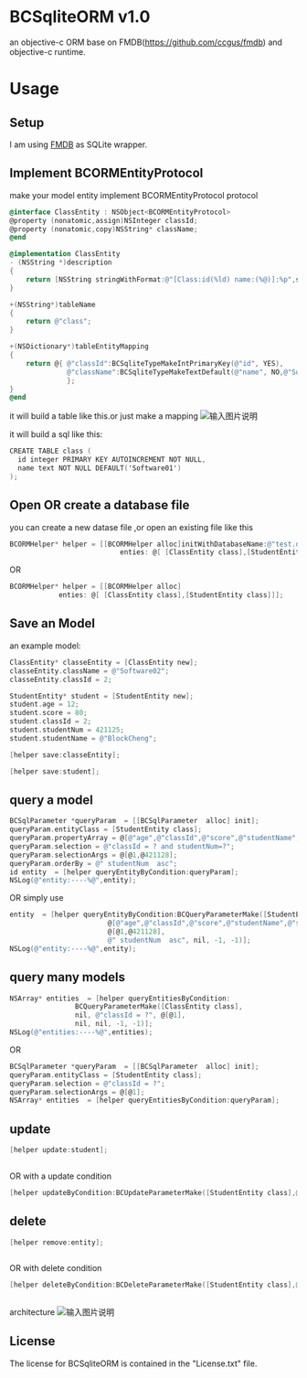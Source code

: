 # BCSqliteORM v1.0
an objective-c ORM   base on FMDB(https://github.com/ccgus/fmdb) and objective-c runtime.


Usage
====

Setup
----
I am using [FMDB](https://github.com/ccgus/fmdb) as SQLite wrapper.

Implement BCORMEntityProtocol
------------------------------

make your model entity implement BCORMEntityProtocol protocol


``` objectivec
@interface ClassEntity : NSObject<BCORMEntityProtocol>
@property (nonatomic,assign)NSInteger classId;
@property (nonatomic,copy)NSString* className;
@end
```


``` objectivec
@implementation ClassEntity
- (NSString *)description
{
    return [NSString stringWithFormat:@"[Class:id(%ld) name:(%@)]:%p",self.classId,self.className,self];
}

+(NSString*)tableName
{
    return @"class";
}

+(NSDictionary*)tableEntityMapping
{
    return @{ @"classId":BCSqliteTypeMakeIntPrimaryKey(@"id", YES),
              @"className":BCSqliteTypeMakeTextDefault(@"name", NO,@"Software01")
              };
}
@end
```
it will build a table like this.or just make a mapping 
![输入图片说明](https://github.com/helloclq/BCSqliteORM_FMDB/raw/master/Screen%20Shot%202015-09-10%20at%2008.21.25.png "在这里输入图片标题")

it will build a sql like this:
``` objectivec
CREATE TABLE class (
  id integer PRIMARY KEY AUTOINCREMENT NOT NULL,
  name text NOT NULL DEFAULT('Software01')
);
```


Open OR create a database file
------------------------------
you can create a new datase file ,or open an existing file like this

``` objectivec
BCORMHelper* helper = [[BCORMHelper alloc]initWithDatabaseName:@"test.db" 
				           enties: @[ [ClassEntity class],[StudentEntity class]]];
```
OR

``` objectivec
BCORMHelper* helper = [[BCORMHelper alloc]													initWithDatabasePath:@"/Users/BlockCheng/Library/Application Support/test.db" 
			enties: @[ [ClassEntity class],[StudentEntity class]]];
```




Save an Model
-------------

an example model:
``` objectivec
ClassEntity* classeEntity = [ClassEntity new];
classeEntity.className = @"Software02";
classeEntity.classId = 2;

StudentEntity* student = [StudentEntity new];
student.age = 12;
student.score = 80;
student.classId = 2;
student.studentNum = 421125;
student.studentName = @"BlockCheng";
```


``` objectivec
[helper save:classeEntity];

[helper save:student];
```


	
query a model
-------------
``` objectivec
BCSqlParameter *queryParam  = [[BCSqlParameter  alloc] init];
queryParam.entityClass = [StudentEntity class];
queryParam.propertyArray = @[@"age",@"classId",@"score",@"studentName",@"studentNum"];
queryParam.selection = @"classId = ? and studentNum=?";
queryParam.selectionArgs = @[@1,@421128];
queryParam.orderBy = @" studentNum  asc";
id entity  = [helper queryEntityByCondition:queryParam];
NSLog(@"entity:----%@",entity);
```
OR simply use
``` objectivec
entity  = [helper queryEntityByCondition:BCQueryParameterMake([StudentEntity class],
						@[@"age",@"classId",@"score",@"studentName",@"studentNum"],@"classId = ? and studentNum=?",
						@[@1,@421128], 
						@" studentNum  asc", nil, -1, -1)];
NSLog(@"entity:----%@",entity);
```


query many models
-----------------
``` objectivec
NSArray* entities  = [helper queryEntitiesByCondition:
				BCQueryParameterMake([ClassEntity class],
				nil, @"classId = ?", @[@1],
				nil, nil, -1, -1)];
NSLog(@"entities:----%@",entities);
```
OR 
``` objectivec
BCSqlParameter *queryParam  = [[BCSqlParameter  alloc] init];
queryParam.entityClass = [StudentEntity class];
queryParam.selection = @"classId = ?";
queryParam.selectionArgs = @[@1];
NSArray* entities  = [helper queryEntitiesByCondition:queryParam];
```

update 
-------
``` objectivec
[helper update:student];
    
```
OR with a update condition
``` objectivec
[helper updateByCondition:BCUpdateParameterMake([StudentEntity class],@"studentName=?", @[@"new_name"],@"studentNum=?", @[@421125])];
```

delete 
-------
``` objectivec
[helper remove:entity];
    
```
OR with delete condition
``` objectivec
[helper deleteByCondition:BCDeleteParameterMake([StudentEntity class],@"studentNum < ?", @[@421135])];
    
```

architecture
![输入图片说明](http://static.oschina.net/uploads/space/2015/0910/214048_SIq6_173728.jpg "在这里输入图片标题")
## License

The license for BCSqliteORM is contained in the "License.txt" file.
